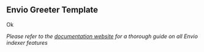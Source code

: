 ## Envio Greeter Template

Ok

_Please refer to the [documentation website](https://docs.envio.dev) for a thorough guide on all Envio indexer features_
